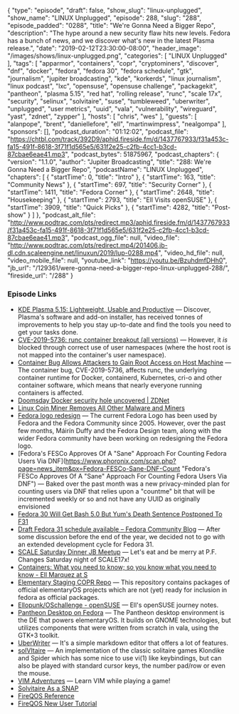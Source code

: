 {
  "type": "episode",
  "draft": false,
  "show_slug": "linux-unplugged",
  "show_name": "LINUX Unplugged",
  "episode": 288,
  "slug": "288",
  "episode_padded": "0288",
  "title": "We're Gonna Need a Bigger Repo",
  "description": "The hype around a new security flaw hits new levels. Fedora has a bunch of news, and we discover what's new in the latest Plasma release.",
  "date": "2019-02-12T23:30:00-08:00",
  "header_image": "/images/shows/linux-unplugged.png",
  "categories": [
    "LINUX Unplugged"
  ],
  "tags": [
    "apparmor",
    "containers",
    "copr",
    "cryptominers",
    "discover",
    "dnf",
    "docker",
    "fedora",
    "fedora 30",
    "fedora schedule",
    "gtk",
    "journalism",
    "jupiter broadcasting",
    "kde",
    "korkerds",
    "linux journalism",
    "linux podcast",
    "lxc",
    "opensuse",
    "opensuse challenge",
    "packagekit",
    "pantheon",
    "plasma 5.15",
    "red hat",
    "rolling release",
    "runc",
    "scale 17x",
    "security",
    "selinux",
    "solvitaire",
    "suse",
    "tumbleweed",
    "uberwriter",
    "unplugged",
    "user metrics",
    "uuid",
    "vala",
    "vulnerability",
    "wireguard",
    "yast",
    "zdnet",
    "zypper"
  ],
  "hosts": [
    "chris",
    "wes"
  ],
  "guests": [
    "alanpope",
    "brent",
    "daniellefore",
    "ell",
    "martinwimpress",
    "nealgompa"
  ],
  "sponsors": [],
  "podcast_duration": "01:12:02",
  "podcast_file": "https://chtbl.com/track/392D9/aphid.fireside.fm/d/1437767933/f31a453c-fa15-491f-8618-3f71f1d565e5/631f2e25-c2fb-4cc1-b3cd-87cbae6eae41.mp3",
  "podcast_bytes": 51875967,
  "podcast_chapters": {
    "version": "1.1.0",
    "author": "Jupiter Broadcasting",
    "title": "288: We're Gonna Need a Bigger Repo",
    "podcastName": "LINUX Unplugged",
    "chapters": [
      {
        "startTime": 0,
        "title": "Intro"
      },
      {
        "startTime": 163,
        "title": "Community News"
      },
      {
        "startTime": 697,
        "title": "Security Corner"
      },
      {
        "startTime": 1411,
        "title": "Fedora Corner"
      },
      {
        "startTime": 2648,
        "title": "Housekeeping"
      },
      {
        "startTime": 2793,
        "title": "Ell Visits openSUSE"
      },
      {
        "startTime": 3909,
        "title": "Quick Picks"
      },
      {
        "startTime": 4282,
        "title": "Post-show"
      }
    ]
  },
  "podcast_alt_file": "http://www.podtrac.com/pts/redirect.mp3/aphid.fireside.fm/d/1437767933/f31a453c-fa15-491f-8618-3f71f1d565e5/631f2e25-c2fb-4cc1-b3cd-87cbae6eae41.mp3",
  "podcast_ogg_file": null,
  "video_file": "http://www.podtrac.com/pts/redirect.mp4/201406.jb-dl.cdn.scaleengine.net/linuxun/2019/lup-0288.mp4",
  "video_hd_file": null,
  "video_mobile_file": null,
  "youtube_link": "https://youtu.be/BzuhdmfDHh0",
  "jb_url": "/129361/were-gonna-need-a-bigger-repo-linux-unplugged-288/",
  "fireside_url": "/288"
}


### Episode Links

  * [KDE Plasma 5.15: Lightweight, Usable and Productive](https://www.kde.org/announcements/plasma-5.15.0.php "KDE Plasma 5.15: Lightweight, Usable and Productive") — Discover, Plasma's software and add-on installer, has received tonnes of improvements to help you stay up-to-date and find the tools you need to get your tasks done.
  * [CVE-2019-5736: runc container breakout (all versions)](https://seclists.org/oss-sec/2019/q1/119 "CVE-2019-5736: runc container breakout \(all versions\)") — However, it *is* blocked through correct use of user namespaces (where the host root is not mapped into the container's user namespace). 
  * [Container Bug Allows Attackers to Gain Root Access on Host Machine](https://www.itprotoday.com/containers/container-bug-allows-attackers-gain-root-access-host-machine "Container Bug Allows Attackers to Gain Root Access on Host Machine") — The container bug, CVE-2019-5736, affects runc, the underlying container runtime for Docker, containerd, Kubernetes, cri-o and other container software, which means that nearly everyone running containers is affected. 
  * [Doomsday Docker security hole uncovered | ZDNet](https://www.zdnet.com/article/doomsday-docker-security-hole-uncovered/ "Doomsday Docker security hole uncovered | ZDNet")
  * [Linux Coin Miner Removes All Other Malware and Miners](https://blog.trendmicro.com/trendlabs-security-intelligence/linux-coin-miner-copied-scripts-from-korkerds-removes-all-other-malware-and-miners/ "Linux Coin Miner Removes All Other Malware and Miners")
  * [Fedora logo redesign](https://fedoramagazine.org/fedora-logo-redesign/ "Fedora logo redesign") — The current Fedora Logo has been used by Fedora and the Fedora Community since 2005. However, over the past few months, Máirín Duffy and the Fedora Design team, along with the wider Fedora community have been working on redesigning the Fedora logo.
  * [Fedora's FESCo Approves Of A "Sane" Approach For Counting Fedora Users Via DNF](https://www.phoronix.com/scan.php?page=news_item&px=Fedora-FESCo-Sane-DNF-Count "Fedora's FESCo Approves Of A "Sane" Approach For Counting Fedora Users Via DNF") — Baked over the past month was a new privacy-minded plan for counting users via DNF that relies upon a "countme" bit that will be incremented weekly or so and not have any UUID as originally envisioned
  * [Fedora 30 Will Get Bash 5.0 But Yum's Death Sentence Postponed To F31](https://www.phoronix.com/scan.php?page=news_item&px=Fedora-30-Getting-Bash-5.0 "Fedora 30 Will Get Bash 5.0 But Yum's Death Sentence Postponed To F31")
  * [Draft Fedora 31 schedule available – Fedora Community Blog](https://communityblog.fedoraproject.org/draft-fedora-31-schedule-available/ "Draft Fedora 31 schedule available – Fedora Community Blog") — After some discussion before the end of the year, we decided not to go with an extended development cycle for Fedora 31. 
  * [SCALE Saturday Dinner JB Meetup](https://www.meetup.com/jupiterbroadcasting/events/258830736/ "SCALE Saturday Dinner JB Meetup") — Let's eat and be merry at P.F. Changes Saturday night of SCALE17x!
  * [Containers: What you need to know; so you know what you need to know - Ell Marquez at S](https://www.socallinuxexpo.org/scale/17x/presentations/containers-what-you-need-know-so-you-know-what-you-need-know "Containers: What you need to know; so you know what you need to know - Ell Marquez at S")
  * [Elementary Staging COPR Repo](https://copr.fedorainfracloud.org/coprs/decathorpe/elementary-staging/ "Elementary Staging COPR Repo") — This repository contains packages of official elementaryOS projects which are not (yet) ready for inclusion in fedora as official packages.
  * [Ellopunk/OSchallenge - openSUSE](https://github.com/Ellopunk/OSchallenge/tree/master/openSUSE "Ellopunk/OSchallenge - openSUSE") — Ell's openSUSE journey notes.
  * [Pantheon Desktop on Fedora](https://fedoraproject.org/wiki/Changes/PantheonDesktop "Pantheon Desktop on Fedora") — The Pantheon desktop environment is the DE that powers elementaryOS. It builds on GNOME technologies, but utilizes components that were written from scratch in vala, using the GTK+3 toolkit. 
  * [UberWriter](http://uberwriter.github.io/uberwriter/#1 "UberWriter") — It's a simple markdown editor that offers a lot of features.
  * [solVItaire](https://gir.st/sol.htm "solVItaire") — An implementation of the classic solitaire games Klondike and Spider which has some nice to use vi(1) like keybindings, but can also be played with standard cursor keys, the number pad/row or even the mouse.
  * [VIM Adventures](https://vim-adventures.com/ "VIM Adventures") — Learn VIM while playing a game!
  * [Solvitaire As a SNAP](https://snapcraft.io/solvitaire "Solvitaire As a SNAP")
  * [FireQOS Reference](https://firehol.org/fireqos-manual.html "FireQOS Reference")
  * [FireQOS New User Tutorial](https://firehol.org/tutorial/fireqos-new-user/ "FireQOS New User Tutorial")



